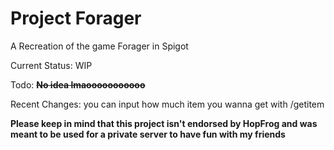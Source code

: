 # Project Forager
A Recreation of the game Forager in Spigot

Current Status: WIP

Todo: **~~No idea lmaooooooooooo~~**

Recent Changes: you can input how much item you wanna get with /getitem

**Please keep in mind that this project isn't endorsed by HopFrog and was meant to be used for a private server to have fun with my friends**